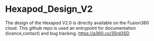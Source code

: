 # Hexapod_Design_V2

The design of the Hexapod V2.0 is directly available on the Fusion360 cloud. This github repo is used an entrypoint for documentation (licence,contact) and bug tracking. 
https://a360.co/35rd3SD


